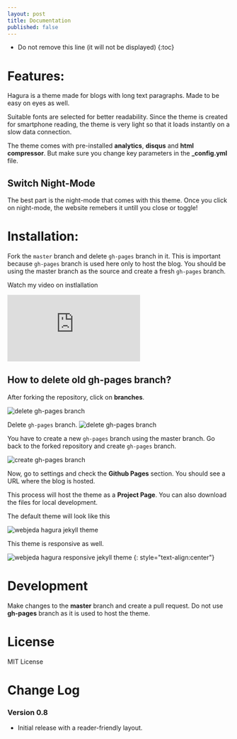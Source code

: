 ```yaml
---
layout: post
title: Documentation
published: false
---
```


* Do not remove this line (it will not be displayed) 
{:toc}

# Features:
Hagura is a theme made for blogs with long text paragraphs. Made to be easy on eyes as well. 

Suitable fonts are selected for better readability. Since the theme is created for smartphone reading, the theme is very light so that it loads instantly on a slow data connection.

The theme comes with pre-installed **analytics**, **disqus** and **html compressor**. But make sure you change key parameters in the **_config.yml** file.

## Switch Night-Mode
The best part is the night-mode that comes with this theme. Once you click on night-mode, the website remebers it untill you close or toggle!

# Installation: 
Fork the ``master`` branch and delete ``gh-pages`` branch in it. This is important because ``gh-pages`` branch is used here only to host the blog. You should be using the master branch as the source and create a fresh ``gh-pages`` branch.

Watch my video on instlallation
<iframe class="video" src="https://www.youtube.com/embed/T2nx6tj-ZH4?rel=0?rel=0" frameborder="0" allowfullscreen></iframe>

## How to delete old **gh-pages** branch?
After forking the repository, click on **branches**.

![delete gh-pages branch](http://blog.webjeda.com/images/delete-github-branch.png)

Delete ``gh-pages`` branch.
![delete gh-pages branch](http://blog.webjeda.com/images/delete-github-branch-2.png)

You have to create a new ``gh-pages`` branch using the master branch. Go back to the forked repository and create ``gh-pages`` branch.

![create gh-pages branch](http://blog.webjeda.com/images/create-gh-pages-branch.JPG)

Now, go to settings and check the **Github Pages** section. You should see a URL where the blog is hosted.

This process will host the theme as a **Project Page**. You can also download the files for local development. 

The default theme will look like this

![webjeda hagura jekyll theme]({{site.baseurl}}/images/hagura-1.png)


This theme is responsive as well.

![webjeda hagura responsive jekyll theme]({{site.baseurl}}/images/hagura-responsive.png)
{: style="text-align:center"}

# Development
Make changes to the **master** branch and create a pull request. Do not use **gh-pages** branch as it is used to host the theme.

# License
MIT License

# Change Log

### Version 0.8
* Initial release with a reader-friendly layout.
